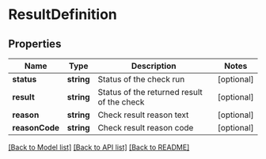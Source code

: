 # ResultDefinition

## Properties
Name | Type | Description | Notes
------------ | ------------- | ------------- | -------------
**status** | **string** | Status of the check run | [optional] 
**result** | **string** | Status of the returned result of the check | [optional] 
**reason** | **string** | Check result reason text | [optional] 
**reasonCode** | **string** | Check result reason code | [optional] 

[[Back to Model list]](../README.md#documentation-for-models) [[Back to API list]](../README.md#documentation-for-api-endpoints) [[Back to README]](../README.md)


